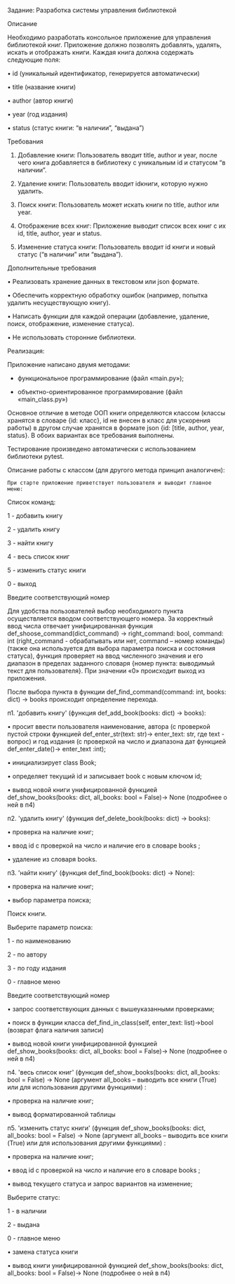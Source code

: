 Задание: Разработка системы управления библиотекой

Описание

Необходимо разработать консольное приложение для управления библиотекой книг. Приложение должно позволять добавлять, удалять, искать и отображать книги. Каждая книга должна содержать следующие поля:

 • id (уникальный идентификатор, генерируется автоматически)
 
 • title (название книги)
 
 • author (автор книги)
 
 • year (год издания)
 
 • status (статус книги: “в наличии”, “выдана”)
 

Требования
 1. Добавление книги: Пользователь вводит title, author и year, после чего книга добавляется в библиотеку с уникальным id и статусом “в наличии”.
    
 3. Удаление книги: Пользователь вводит idкниги, которую нужно удалить.
    
 5. Поиск книги: Пользователь может искать книги по title, author или year.
    
 7. Отображение всех книг: Приложение выводит список всех книг с их id, title, author, year и status.
    
 9. Изменение статуса книги: Пользователь вводит id книги и новый статус (“в наличии” или “выдана”).
     

Дополнительные требования

 • Реализовать хранение данных в текстовом или json формате.
 
 • Обеспечить корректную обработку ошибок (например, попытка удалить несуществующую книгу).
 
 • Написать функции для каждой операции (добавление, удаление, поиск, отображение, изменение статуса).
 
 • Не использовать сторонние библиотеки.


Реализация:

Приложение написано двумя методами:

- функциональное программирование (файл «main.py»);
  
- объектно-ориентированное программирование (файл «main_class.py»)
  
Основное отличие в методе ООП книги определяются классом (классы хранятся в словаре {id: класс}, id не внесен в класс для ускорения работы) в другом случае хранятся в формате json {id: [title, author, year, status}. В обоих вариантах все требования выполнены.

Тестирование произведено автоматически с использованием библиотеки pytest.


Описание работы с классом (для другого метода принцип аналогичен):

	При старте приложение приветствует пользователя и выводит главное меню:
 
Список команд:

1 - добавить книгу

2 - удалить книгу

3 - найти книгу

4 - весь список книг

5 - изменить статус книги

0 - выход

Введите соответствующий номер


Для удобства пользователей выбор необходимого пункта осуществляется вводом соответствующего номера. За корректный ввод числа отвечает унифицированная функция def_shoose_command(dict_command) -> right_command: bool, command: int (right_command - обрабатывать или нет, command – номер команды) (также она используется для выбора параметра поиска и состояния статуса), функция проверяет на ввод численного значения и его диапазон в пределах заданного словаря {номер пункта: выводимый текст для пользователя}. При значении «0» происходит выход из приложения.

После выбора пункта в функции def_find_command(command: int, books: dict) -> books происходит определение перехода.


п1. 'добавить книгу' (функция def_add_book(books: dict) -> books): 

•	просит ввести пользователя наименование, автора (с проверкой пустой строки функцией def_enter_str(text: str)-> enter_text: str, где text - вопрос) и год издания (с проверкой на число и диапазона дат функцией def_enter_date()-> enter_text :int);

•	инициализирует class Book;

•	определяет текущий id и записывает book c новым ключом id;

•	вывод новой книги унифицированной функцией def_show_books(books: dict, all_books: bool = False)-> None (подробнее о ней в п4)


п2. 'удалить книгу' (функция def_delete_book(books: dict) -> books): 

•	проверка на наличие книг;

•	ввод id с проверкой на число и наличие его в словаре books ;

•	удаление из словаря books.


п3. 'найти книгу' (функция def_find_book(books: dict) -> None): 

•	проверка на наличие книг;

•	выбор параметра поиска;


Поиск книги.

Выберите параметр поиска:

1 - по наименованию

2 - по автору

3 - по году издания

0 - главное меню

Введите соответствующий номер


•	запрос соответствующих данных с вышеуказанными проверками;

•	поиск в функции класса def_find_in_class(self, enter_text: list)->bool (возврат флага наличия записи) 

•	вывод новой книги унифицированной функцией def_show_books(books: dict, all_books: bool = False)-> None (подробнее о ней в п4)


п4. 'весь список книг' (функция def_show_books(books: dict, all_books: bool = False) -> None (аргумент all_books – выводить все книги (True) или для использования другими функциями) : 

•	проверка на наличие книг;

•	вывод форматированной таблицы


п5. 'изменить статус книги' (функция def_show_books(books: dict, all_books: bool = False) -> None (аргумент all_books – выводить все книги (True) или для использования другими функциями) : 

•	проверка на наличие книг;

•	ввод id с проверкой на число и наличие его в словаре books ;

•	вывод текущего статуса и запрос вариантов на изменение;


Выберите статус:

1 - в наличии

2 - выдана

0 - главное меню


•	замена статуса книги

•	вывод книги унифицированной функцией def_show_books(books: dict, all_books: bool = False)-> None (подробнее о ней в п4)
